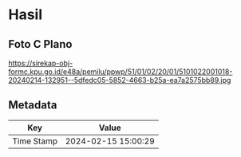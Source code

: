 # Hasil

## Foto C Plano

https://sirekap-obj-formc.kpu.go.id/e48a/pemilu/ppwp/51/01/02/20/01/5101022001018-20240214-132951--5dfedc05-5852-4663-b25a-ea7a2575bb89.jpg


## Metadata

| Key        | Value               |
| ---------- | ------------------- |
| Time Stamp | 2024-02-15 15:00:29 |



